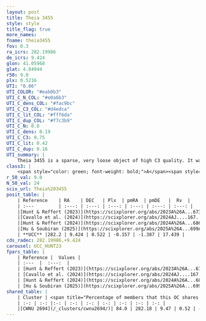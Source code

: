 ```yaml
---
layout: post
title: Theia 3455
style: style
title_flag: true
more_names: 
fname: theia3455
fov: 0.3
ra_icrs: 282.19986
de_icrs: 9.424
glon: 41.05968
glat: 4.84944
r50: 9.0
plx: 0.5216
UTI: "0.06"
UTI_COLOR: "#eab0b3"
UTI_C_N_COL: "#e0a6b3"
UTI_C_dens_COL: "#fac9bc"
UTI_C_C3_COL: "#d4edca"
UTI_C_lit_COL: "#fff6da"
UTI_C_dup_COL: "#f7c3b9"
UTI_C_N: 0.0
UTI_C_dens: 0.19
UTI_C_C3: 0.75
UTI_C_lit: 0.42
UTI_C_dup: 0.16
UTI_summary: |
    Theia 3455 is a sparse, very loose object of high C3 quality. It was recently reported in the literature.<br><br><span style="color: #99180f; font-weight: bold;">Warning: </span>This is likely a duplicate object, which shares a large percentage of members with at least one previously reported entry.<br><br><span style="color: #99180f; font-weight: bold;">Warning: </span>contains less than 25 stars with <i>P>0.5</i> estimated.
class3: |
    <span style="color: green; font-weight: bold;">A</span><span style="color: #FFC300; font-weight: bold;">B</span>
r_50_val: 9.0
N_50_val: 24
scix_url: Theia%203455
posit_table: |
    | Reference    | RA    | DEC   | Plx  | pmRA  | pmDE   |  Rv  |
    | :---         | :---: | :---: | :---: | :---: | :---: | :---: |
    |[Hunt & Reffert (2023)](https://scixplorer.org/abs/2023A%26A...673A.114H) | 282.218 | 9.383 | 0.523 | -0.147 | -1.377 | 24.033 |
    |[Cavallo et al. (2024)](https://scixplorer.org/abs/2024AJ....167...12C) | 282.172 | 9.458 | 0.523 | -- | -- | -- |
    |[Hunt & Reffert (2024)](https://scixplorer.org/abs/2024A%26A...686A..42H) | 282.218 | 9.383 | 0.523 | -0.147 | -1.377 | 24.033 |
    |[Hu & Soubiran (2025)](https://scixplorer.org/abs/2025A%26A...699A.246H) | 282.172 | 9.458 | -- | -- | -- | -- |
    | **UCC** |282.2 | 9.424 | 0.522 | -0.157 | -1.387 | 17.439 | 
cds_radec: 282.19986,+9.424
carousel: UCC_HUNT23
fpars_table: |
    | Reference |  Values |
    | :---  |  :---:  |
    | [Hunt & Reffert (2023)](https://scixplorer.org/abs/2023A%26A...673A.114H) | `AV50=1.843, diffAV50=1.394, MOD50=11.363, logAge50=8.762` |
    | [Cavallo et al. (2024)](https://scixplorer.org/abs/2024AJ....167...12C) | `AV50=1.85, dMod50=11.19, logAge50=8.8, [Fe/H]50=0.22` |
    | [Hunt & Reffert (2024)](https://scixplorer.org/abs/2024A%26A...686A..42H) | `MassJ=75.5855` |
    | [Hu & Soubiran (2025)](https://scixplorer.org/abs/2025A%26A...699A.246H) | `MA22=0.02, MA23f=-0.21, MZ23=0.03, MK24=-0.17, MF24=-0.03` |
shared_table: |
    | Cluster | <span title="Percentage of members that this OC shares with the ones listed">%</span>   | RA   | DEC   | Plx   | pmRA  | pmDE  | Rv | UTI |
    | :-: | :-: |:-: | :-: | :-: | :-: | :-: | :-: | :-: |
    |[CWNU 2694](/_clusters/cwnu2694/)| 84.0 | 282.18 | 9.47 | 0.52 | -0.16 | -1.39 | 23.33 |0.25 |
---
```

